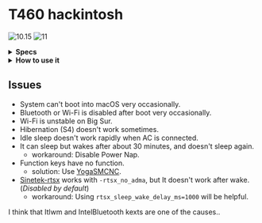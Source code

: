 # T460 hackintosh
![10.15](https://img.shields.io/badge/macOS-10.15-green)
![11](https://img.shields.io/badge/macOS-11-green)

<details>
<summary><strong>Specs</strong></summary>
</br>

| Model | Lenovo 20FMS27120 |
| - | - |
| CPU | Intel Core i5-6300U |
| GPU | Intel HD Graphics 520 |
| RAM | 2x HMT451S6BFR8A-PB |
| SSD | THNSF5256GCJ7 (00PA997) |
| LCD | LP140WF6-SPF1 |
| Audio | Realtek ALC293 (ALC3245) |
| WLAN | Dual Band AC 8260 |
| BIOS | Latest |

</details>

<details>
<summary><strong>How to use it</strong></summary>
</br>

1. [Create a bootable installer](https://support.apple.com/en-us/HT201372)
1. Download this [EFI](https://github.com/vivzero/ThinkPad-T460-hackintosh/archive/refs/heads/main.zip) and extract it
1. Copy "EFI" folder, and paste it into ESP
1. Install (with twice of rebooting)
1. Enjoy

</details>

## Issues
- System can't boot into macOS very occasionally.
- Bluetooth or Wi-Fi is disabled after boot very occasionally.
- Wi-Fi is unstable on Big Sur.
- Hibernation (S4) doesn't work sometimes.
- Idle sleep doesn't work rapidly when AC is connected.
- It can sleep but wakes after about 30 minutes, and doesn't sleep again.
  * workaround: Disable Power Nap.
- Function keys have no function.
  * solution: Use [YogaSMCNC](https://github.com/zhen-zen/YogaSMC/releases/download/1.5.1/YogaSMC-App-Release.dmg).
- [Sinetek-rtsx](https://github.com/cholonam/Sinetek-rtsx) works with `-rtsx_no_adma`, but It doesn't work after wake. (*Disabled by default*)
  * workaround: Using `rtsx_sleep_wake_delay_ms=1000` will be helpful.

I think that Itlwm and IntelBluetooth kexts are one of the causes..